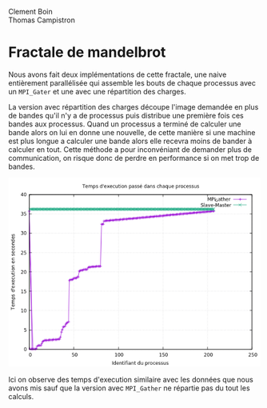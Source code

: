 Clement Boin<br/>
Thomas Campistron

# Fractale de mandelbrot

Nous avons fait deux implémentations de cette fractale, une naive entièrement parallélisée qui assemble les bouts de chaque processus avec un `MPI_Gater` et une avec une répartition des charges.

La version avec répartition des charges découpe l'image demandée en plus de bandes qu'il n'y a de processus puis distribue une première fois ces bandes aux processus.
Quand un processus a terminé de calculer une bande alors on lui en donne une nouvelle, de cette manière si une machine est plus longue a calculer une bande alors elle recevra moins de bander à calculer en tout.
Cette méthode a pour inconvéniant de demander plus de communication, on risque donc de perdre en performance si on met trop de bandes.

![Temps de calcul des deux méthodes par processus](./image.png)

Ici on observe des temps d'execution similaire avec les données que nous avons mis sauf que la version avec `MPI_Gather` ne répartie pas du tout les calculs.
